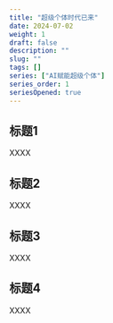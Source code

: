 ```yaml
---
title: "超级个体时代已来"
date: 2024-07-02
weight: 1
draft: false
description: ""
slug: ""
tags: []
series: ["AI赋能超级个体"]
series_order: 1
seriesOpened: true
---
```


## 标题1
XXXX

## 标题2
XXXX

## 标题3
XXXX

## 标题4
XXXX